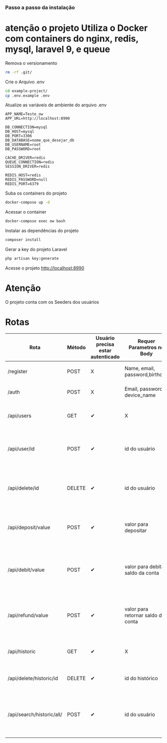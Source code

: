 ### Passo a passo da instalação

# atenção o projeto Utiliza o Docker com containers do nginx, redis, mysql, laravel 9, e queue

Remova o versionamento
```sh
rm -rf .git/
```
Crie o Arquivo .env
```sh
cd example-project/
cp .env.example .env
```
Atualize as variáveis de ambiente do arquivo .env
```dosini
APP_NAME=Teste_ow
APP_URL=http://localhost:8990

DB_CONNECTION=mysql
DB_HOST=mysql
DB_PORT=3306
DB_DATABASE=nome_que_desejar_db
DB_USERNAME=root
DB_PASSWORD=root

CACHE_DRIVER=redis
QUEUE_CONNECTION=redis
SESSION_DRIVER=redis

REDIS_HOST=redis
REDIS_PASSWORD=null
REDIS_PORT=6379

```
Suba os containers do projeto
```sh
docker-compose up -d
```
Acessar o container
```sh
docker-compose exec ow bash
```

Instalar as dependências do projeto
```sh
composer install
```
Gerar a key do projeto Laravel
```sh
php artisan key:generate
```
Acesse o projeto
[http://localhost:8990](http://localhost:8990)

# Atenção
O projeto conta com os Seeders dos usuários

# Rotas 
| Rota |Método| Usuário precisa estar autenticado  | Requer Parametros no Body  |       Descrição     | 
| ------------------- | ------------------- | ---------------------  | -------------------------- |  -------------------|
|/register| POST  | X | Name, email, password,birthday | Rota para criação de usuário|
| /auth| POST| X  | Email, password, device_name| Rota para autenticação de usuário|
| /api/users| GET | ✔ | X  | Rota para busca de todos os usuários|
| /api/user/id| POST| ✔ | id do usuário  | Rota para busca um usuário específico através de seu ID|
| /api/delete/id| DELETE| ✔ | id do usuário  | Rota para deletar um usuário específico através de seu ID|
| /api/deposit/value| POST| ✔ | valor para depositar  | Rota para dar créditos um usuário específico através de seu ID|
| /api/debit/value| POST| ✔ | valor para debitar saldo da conta  | Rota para retirar créditos um usuário específico através de seu ID |
| /api/refund/value| POST| ✔ | valor para retornar saldo da conta  | Rota para retornar créditos um usuário específico através de seu ID |
| /api/historic| GET| ✔ | X  | Rota para mostrar histórico do usuário |
| /api/delete/historic/id| DELETE| ✔ | id do histórico  | Rota para deletar histórico do usuário|
| /api/search/historic/all/| POST| ✔ | id do usuário  | Rota para exibir histórico do usuário em csv (apenas todas as requisições)|

